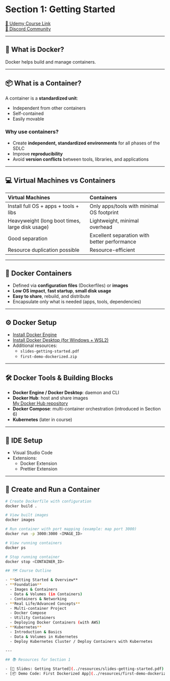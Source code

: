 # Section 1: Getting Started

[🔗 Udemy Course Link](https://www.udemy.com/course/docker-kubernetes-the-practical-guide/learn/lecture/22166652#overview)  
[🔗 Discord Community](https://academind.com/community/)

---

## 🐳 What is Docker?

Docker helps build and manage containers.

---

## 📦 What is a Container?

A container is a **standardized unit**:
- Independent from other containers
- Self-contained
- Easily movable

### Why use containers?
- Create **independent, standardized environments** for all phases of the SDLC
- Improve **reproducibility**
- Avoid **version conflicts** between tools, libraries, and applications

---

## 💻 Virtual Machines vs Containers

| Virtual Machines | Containers |
|:---|:---|
| Install full OS + apps + tools + libs | Only apps/tools with minimal OS footprint |
| Heavyweight (long boot times, large disk usage) | Lightweight, minimal overhead |
| Good separation | Excellent separation with better performance |
| Resource duplication possible | Resource-efficient |

---

## 🐳 Docker Containers

- Defined via **configuration files** (Dockerfiles) or **images**
- **Low OS impact**, **fast startup**, **small disk usage**
- **Easy to share**, rebuild, and distribute
- Encapsulate only what is needed (apps, tools, dependencies)

---

## ⚙️ Docker Setup

- [Install Docker Engine](https://docs.docker.com/engine/install/)
- [Install Docker Desktop (for Windows + WSL2)](https://docs.docker.com/desktop/setup/install/windows-install/)
- Additional resources:
  - `slides-getting-started.pdf`
  - `first-demo-dockerized.zip`

---

## 🛠 Docker Tools & Building Blocks

- **Docker Engine / Docker Desktop**: daemon and CLI
- **Docker Hub**: host and share images  
  [My Docker Hub repository](https://hub.docker.com/repositories/ilouckov)
- **Docker Compose**: multi-container orchestration (introduced in Section 6)
- **Kubernetes** (later in course)

---

## 🧰 IDE Setup

- Visual Studio Code
- Extensions:
  - Docker Extension
  - Prettier Extension

---

## 🐳 Create and Run a Container

```bash
# Create Dockerfile with configuration
docker build .

# View built images
docker images

# Run container with port mapping (example: map port 3000)
docker run -p 3000:3000 <IMAGE_ID>

# View running containers
docker ps

# Stop running container
docker stop <CONTAINER_ID>

## 🗺 Course Outline

- **Getting Started & Overview**
- **Foundation**
  - Images & Containers
  - Data & Volumes (in Containers)
  - Containers & Networking
- **Real Life/Advanced Concepts**
  - Multi-container Project
  - Docker Compose
  - Utility Containers
  - Deploying Docker Containers (with AWS)
- **Kubernetes**
  - Introduction & Basics
  - Data & Volumes in Kubernetes
  - Deploy Kubernetes Cluster / Deploy Containers with Kubernetes

---

## 📚 Resources for Section 1

- [📄 Slides: Getting Started](../resources/slides-getting-started.pdf)
- [📦 Demo Code: First Dockerized App](../resources/first-demo-dockerized.zip)
